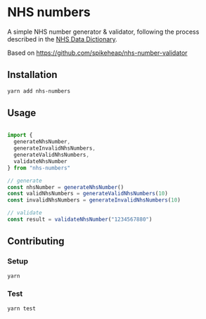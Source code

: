# NHS numbers


A simple NHS number generator & validator, following the process described in the [NHS Data Dictionary](http://www.datadictionary.nhs.uk/data_dictionary/attributes/n/nhs/nhs_number_de.asp?shownav=0?query=%22nhs+number%22&rank=100&shownav=1).

Based on https://github.com/spikeheap/nhs-number-validator

## Installation

```sh
yarn add nhs-numbers
```

## Usage

```javascript

import {
  generateNhsNumber,
  generateInvalidNhsNumbers,
  generateValidNhsNumbers,
  validateNhsNumber
} from "nhs-numbers"

// generate
const nhsNumber = generateNhsNumber()
const validNhsNumbers = generateValidNhsNumbers(10)
const invalidNhsNumbers = generateInvalidNhsNumbers(10)

// validate
const result = validateNhsNumber("1234567880")
```

## Contributing

### Setup

```sh
yarn
```

### Test

```sh
yarn test
```

